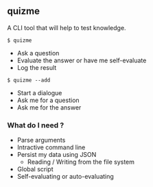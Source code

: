 ## quizme

A CLI tool that will help to test knowledge.

```shell
$ quizme
```

- Ask a question
- Evaluate the answer or have me self-evaluate
- Log the result

```shell
$ quizme --add
```

- Start a dialogue
- Ask me for a question
- Ask me for the answer

### What do I need ?
- Parse arguments
- Intractive command line
- Persist my data using JSON
  - Reading / Writing from the file system
- Global script
- Self-evaluating or auto-evaluating